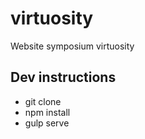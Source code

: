 # virtuosity
Website symposium virtuosity

## Dev instructions
- git clone
- npm install
- gulp serve
